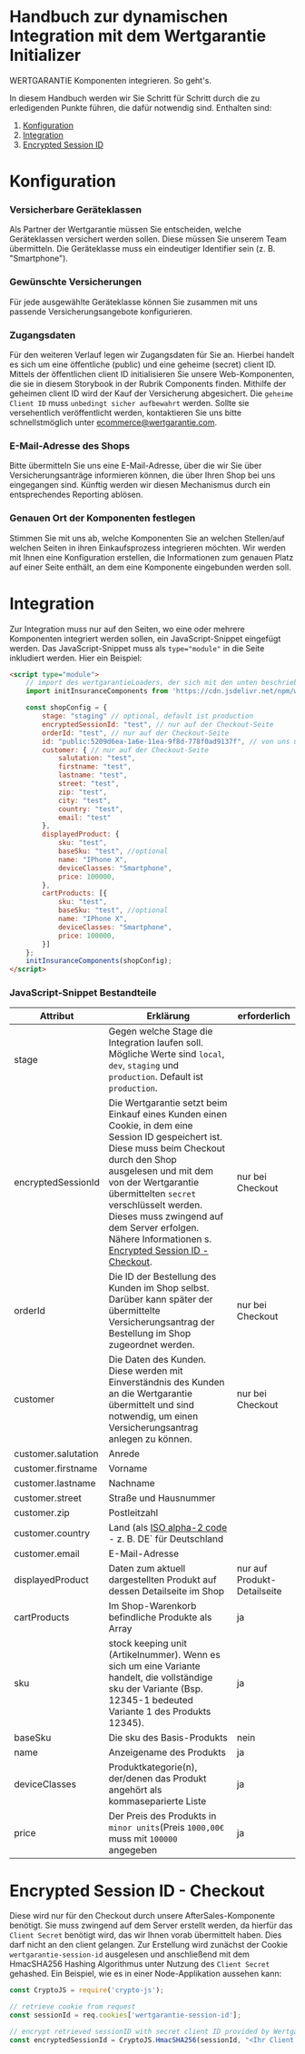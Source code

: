 # Handbuch zur dynamischen Integration mit dem Wertgarantie Initializer

WERTGARANTIE Komponenten integrieren. So geht's.

In diesem Handbuch werden wir Sie Schritt für Schritt durch die zu erledigenden Punkte führen, die dafür notwendig sind.
Enthalten sind:

1. [Konfiguration](#konfiguration)
2. [Integration](#integration)
3. [Encrypted Session ID](#encrypted-session-id---checkout)


# Konfiguration

### Versicherbare Geräteklassen
Als Partner der Wertgarantie müssen Sie entscheiden, welche Geräteklassen versichert werden sollen. 
Diese müssen Sie unserem Team übermitteln. Die Geräteklasse muss ein eindeutiger Identifier sein (z. B. "Smartphone").


### Gewünschte Versicherungen
Für jede ausgewählte Geräteklasse können Sie zusammen mit uns passende Versicherungsangebote konfigurieren.


### Zugangsdaten 
Für den weiteren Verlauf legen wir Zugangsdaten für Sie an. Hierbei handelt es sich um eine öffentliche (public) und eine geheime (secret) client ID.
Mittels der öffentlichen client ID initialisieren Sie unsere Web-Komponenten, die sie in diesem Storybook in der Rubrik Components finden.
Mithilfe der geheimen client ID wird der Kauf der Versicherung abgesichert. Die `geheime Client ID` muss `unbedingt sicher aufbewahrt` werden.
 Sollte sie versehentlich veröffentlicht werden, kontaktieren Sie uns bitte schnellstmöglich unter <a href="mailto:ecommerce@wertgarantie.com">ecommerce@wertgarantie.com</a>.
 
 
### E-Mail-Adresse des Shops
Bitte übermitteln Sie uns eine E-Mail-Adresse, über die wir Sie über Versicherungsanträge informieren können, die über Ihren Shop bei uns eingegangen sind.
Künftig werden wir diesen Mechanismus durch ein entsprechendes Reporting ablösen.


### Genauen Ort der Komponenten festlegen
Stimmen Sie mit uns ab, welche Komponenten Sie an welchen Stellen/auf welchen Seiten in ihren Einkaufsprozess integrieren möchten.
Wir werden mit Ihnen eine Konfiguration erstellen, die Informationen zum genauen Platz auf einer Seite enthält, an dem eine Komponente eingebunden werden soll.


# Integration
Zur Integration muss nur auf den Seiten, wo eine oder mehrere Komponenten integriert werden sollen, ein JavaScript-Snippet eingefügt werden. 
Das JavaScript-Snippet muss als `type="module"` in die Seite inkludiert werden. Hier ein Beispiel: 
```html
<script type="module">
    // import des wertgarantieLoaders, der sich mit den unten beschriebenen Daten um die Initialisierung der Komponente(n) auf der jeweiligen Seite kümmert:
    import initInsuranceComponents from 'https://cdn.jsdelivr.net/npm/wertgarantie-component-loader@1/dist/wertgarantieLoader.min.js';

    const shopConfig = {
        stage: "staging" // optional, default ist production
        encryptedSessionId: "test", // nur auf der Checkout-Seite
        orderId: "test", // nur auf der Checkout-Seite
        id: "public:5209d6ea-1a6e-11ea-9f8d-778f0ad9137f", // von uns übermittelte public client ID aus Schritt 4
        customer: { // nur auf der Checkout-Seite
            salutation: "test",
            firstname: "test",
            lastname: "test",
            street: "test",
            zip: "test",
            city: "test",
            country: "test",
            email: "test"
        },
        displayedProduct: {
            sku: "test",
            baseSku: "test", //optional
            name: "IPhone X",
            deviceClasses: "Smartphone",
            price: 100000,
        },
        cartProducts: [{
            sku: "test",
            baseSku: "test", //optional
            name: "IPhone X",
            deviceClasses: "Smartphone",
            price: 100000,
        }]
    };
    initInsuranceComponents(shopConfig);
</script>
```
### JavaScript-Snippet Bestandteile
| Attribut  | Erklärung  | erforderlich |
|---|---|---|
|stage | Gegen welche Stage die Integration laufen soll. Mögliche Werte sind `local`, `dev`, `staging` und `production`. Default ist `production`.
| encryptedSessionId  | Die Wertgarantie setzt beim Einkauf eines Kunden einen Cookie, in dem eine Session ID gespeichert ist. Diese muss beim Checkout durch den Shop ausgelesen und mit dem von der Wertgarantie übermittelten `secret` verschlüsselt werden. Dieses muss zwingend auf dem Server erfolgen. Nähere Informationen s. [Encrypted Session ID - Checkout](#encrypted-session-id---checkout).  | nur bei Checkout  |
| orderId  | Die ID der Bestellung des Kunden im Shop selbst. Darüber kann später der übermittelte Versicherungsantrag der Bestellung im Shop zugeordnet werden.  | nur bei Checkout  |
| customer  | Die Daten des Kunden. Diese werden mit Einverständnis des Kunden an die Wertgarantie übermittelt und sind notwendig, um einen Versicherungsantrag anlegen zu können. | nur bei Checkout  |
| customer.salutation  | Anrede  |   |
| customer.firstname  | Vorname  |   |
| customer.lastname  | Nachname  |   |
| customer.street  | Straße und Hausnummer  |   |
| customer.zip  | Postleitzahl  |   |
| customer.country  | Land (als [ISO alpha-2 code](https://en.wikipedia.org/wiki/ISO_3166-1_alpha-2) - z. B. DE` für Deutschland  |   |
| customer.email  | E-Mail-Adresse  |   |   |   |
| displayedProduct  | Daten zum aktuell dargestellten Produkt auf dessen Detailseite im Shop  | nur auf Produkt-Detailseite  |
| cartProducts  | Im Shop-Warenkorb befindliche Produkte als Array  | ja  |
| sku  | stock keeping unit (Artikelnummer). Wenn es sich um eine Variante handelt, die vollständige sku der Variante (Bsp. 12345-1 bedeuted Variante 1 des Produkts 12345).  | ja  |
| baseSku  | Die sku des Basis-Produkts   | nein  |
| name  | Anzeigename des Produkts  | ja  |
| deviceClasses  | Produktkategorie(n), der/denen das Produkt angehört als kommaseparierte Liste | ja  |
| price  | Der Preis des Produkts in `minor units`(Preis `1000,00€` muss mit `100000` angegeben  | ja  |

# Encrypted Session ID - Checkout
Diese wird nur für den Checkout durch unsere AfterSales-Komponente benötigt. Sie muss zwingend auf dem Server erstellt werden, da hierfür das `Client Secret` benötigt wird, das wir Ihnen vorab übermittelt haben.
Dies darf nicht an den client gelangen. 
Zur Erstellung wird zunächst der Cookie `wertgarantie-session-id` ausgelesen und anschließend mit dem HmacSHA256 Hashing Algorithmus unter Nutzung des `Client Secret` gehashed.
Ein Beispiel, wie es in einer Node-Applikation aussehen kann:
```js
const CryptoJS = require('crypto-js');

// retrieve cookie from request
const sessionId = req.cookies['wertgarantie-session-id'];

// encrypt retrieved sessionID with secret client ID provided by Wertgarantie team
const encryptedSessionId = CryptoJS.HmacSHA256(sessionId, "<Ihr Client Secret, das sie von der WERTGARANTIE erhalten haben>").toString();
````

